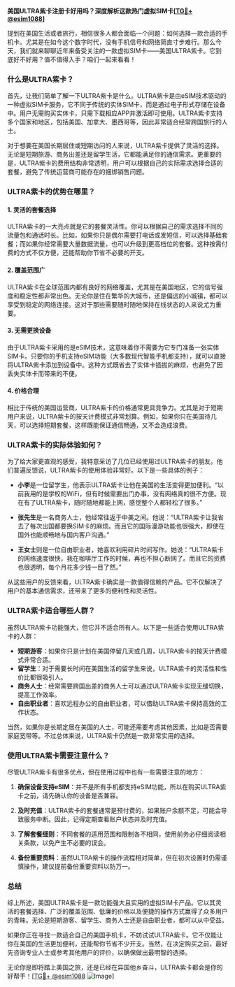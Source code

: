 **美国ULTRA紫卡注册卡好用吗？深度解析这款热门虚拟SIM卡[[TG💪+ @esim1088](https://t.me/s/esim1088)]**

提到在美国生活或者旅行，相信很多人都会面临一个问题：如何选择一款合适的手机卡。尤其是在如今这个数字时代，没有手机信号和网络简直寸步难行。那么今天，我们就来聊聊近年来备受关注的一款虚拟SIM卡——美国ULTRA紫卡。它到底好不好用？值不值得入手？咱们一起来看看！

### 什么是ULTRA紫卡？

首先，让我们简单了解一下ULTRA紫卡是什么。ULTRA紫卡是由eSIM技术驱动的一种虚拟SIM卡服务，它不同于传统的实体SIM卡，而是通过电子形式存储在设备中。用户无需购买实体卡，只需下载相应APP并激活即可使用。ULTRA紫卡支持多个国家和地区，包括美国、加拿大、墨西哥等，因此非常适合经常跨国旅行的人士。

对于想要在美国长期居住或短期访问的人来说，ULTRA紫卡提供了灵活的选择。无论是短期旅游、商务出差还是留学生活，它都能满足你的通信需求。更重要的是，ULTRA紫卡的费用结构非常透明，用户可以根据自己的实际需求选择合适的套餐，避免了传统运营商可能存在的捆绑销售问题。

### ULTRA紫卡的优势在哪里？

#### 1. **灵活的套餐选择**
ULTRA紫卡的一大亮点就是它的套餐灵活性。你可以根据自己的需求选择不同的流量包和通话时长。比如，如果你只是偶尔需要打电话或发短信，可以选择基础套餐；而如果你经常需要大量数据流量，也可以升级到更高档位的套餐。这种按需付费的方式不仅方便，还能帮助你节省不必要的开支。

#### 2. **覆盖范围广**
ULTRA紫卡在全球范围内都有良好的网络覆盖，尤其是在美国地区，它的信号强度和稳定性都非常出色。无论你是住在繁华的大城市，还是偏远的小城镇，都可以享受到稳定的网络连接。这对于那些需要随时随地保持在线状态的人来说尤为重要。

#### 3. **无需更换设备**
由于ULTRA紫卡采用的是eSIM技术，这意味着你不需要为它专门准备一张实体SIM卡。只要你的手机支持eSIM功能（大多数现代智能手机都支持），就可以直接将ULTRA紫卡添加到设备中。这种方式既省去了实体卡插拔的麻烦，也避免了因丢失实体卡而带来的不便。

#### 4. **价格合理**
相比于传统的美国运营商，ULTRA紫卡的价格通常更具竞争力。尤其是对于短期用户来说，ULTRA紫卡的按天计费模式非常划算。例如，如果你只在美国待几天，可以选择短期套餐，这样既能保证通信畅通，又不会造成浪费。

### ULTRA紫卡的实际体验如何？

为了给大家更直观的感受，我特意采访了几位已经使用过ULTRA紫卡的朋友。他们普遍反馈说，ULTRA紫卡的使用体验非常好。以下是一些具体的例子：

- **小李**是一位留学生，他表示ULTRA紫卡让他在美国的生活变得更加便利。“以前我用的是学校的WiFi，但有时候需要出门办事，没有网络真的很不方便。现在有了ULTRA紫卡，随时随地都能上网，感觉整个人都轻松了很多。”
  
- **张先生**是一名商务人士，他经常往返于中美之间。他说：“ULTRA紫卡让我省去了每次出国都要换SIM卡的麻烦。而且它的国际漫游功能也很强大，即使在国外也能顺畅地与国内客户沟通。”

- **王女士**则是一位自由职业者，她喜欢利用碎片时间写作。她说：“ULTRA紫卡的网络速度很快，我在咖啡厅工作的时候，再也不担心断网了。而且它的资费也很透明，每个月花多少钱一目了然。”

从这些用户的反馈来看，ULTRA紫卡确实是一款值得信赖的产品。它不仅解决了用户的基本通信需求，还带来了更多的便利性和灵活性。

### ULTRA紫卡适合哪些人群？

虽然ULTRA紫卡功能强大，但它并不适合所有人。以下是一些适合使用ULTRA紫卡的人群：

- **短期游客**：如果你只是计划在美国停留几天或几周，ULTRA紫卡的按天计费模式非常合适。
- **留学生**：对于需要长时间在美国生活的留学生来说，ULTRA紫卡的灵活性和性价比都很吸引人。
- **商务人士**：经常需要跨国出差的商务人士可以通过ULTRA紫卡实现无缝切换，提高工作效率。
- **自由职业者**：喜欢远程办公的自由职业者，可以借助ULTRA紫卡保持高效的工作状态。

当然，如果你是长期定居在美国的人士，可能还需要考虑其他因素，比如是否需要家庭宽带等。不过总体来说，ULTRA紫卡仍然是一款非常实用的选择。

### 使用ULTRA紫卡需要注意什么？

尽管ULTRA紫卡有很多优点，但在使用过程中也有一些需要注意的地方：

1. **确保设备支持eSIM**：并不是所有手机都支持eSIM功能，所以在购买ULTRA紫卡之前，请先确认你的设备是否兼容。
   
2. **及时充值**：ULTRA紫卡的套餐通常是预付费的，如果账户余额不足，可能会导致服务中断。因此，记得定期查看账户状态并及时充值。

3. **了解套餐细则**：不同套餐的适用范围和限制各不相同，使用前务必仔细阅读相关条款，以免产生不必要的误会。

4. **备份重要资料**：虽然ULTRA紫卡的操作流程相对简单，但在初次设置时仍需谨慎操作，建议提前备份重要资料以防万一。

### 总结

综上所述，美国ULTRA紫卡是一款功能强大且实用的虚拟SIM卡产品。它以其灵活的套餐选择、广泛的覆盖范围、低廉的价格以及便捷的操作方式赢得了众多用户的青睐。无论是短期游客、留学生、商务人士还是自由职业者，都可以从中受益。

如果你正在寻找一款适合自己的美国手机卡，不妨试试ULTRA紫卡。它不仅能让你在美国的生活更加便利，还能帮你节省不少开支。当然，在决定购买之前，最好先咨询专业人士或参考其他用户的评价，以确保做出最明智的选择。

无论你是即将踏上美国之旅，还是已经在异国他乡奋斗，ULTRA紫卡都会是你的好帮手！[[TG💪+ @esim1088](https://t.me/s/esim1088) ![Image](https://i.postimg.cc/4NQfJmqS/Snipaste-2025-05-13-00-14-12.png)]